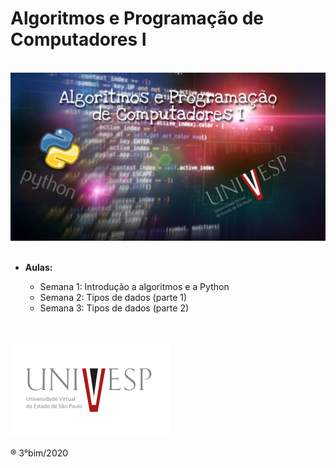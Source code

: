 # Algoritmos e Programação de Computadores I

<br>
<img src="/imagens/capa.jpg"/>
<br><br>
<ul>
  <li><strong>Aulas:</strong></li>
    <ul type="circle">
      <li>Semana 1: Introdução a algoritmos e a Python</li>
      <li>Semana 2: Tipos de dados (parte 1)</li>
      <li>Semana 3: Tipos de dados (parte 2)</li>
    </ul>
  </ul>
  
<br><br>
<img src="/imagens/logo.png"/>

&reg; 3°bim/2020
